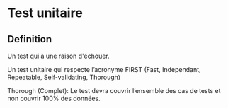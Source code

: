 # Test unitaire

## Definition

Un test qui a une raison d'échouer.

Un test unitaire qui respecte l’acronyme FIRST (Fast, Independant, Repeatable, Self-validating, Thorough)

Thorough (Complet): Le test devra couvrir l’ensemble des cas de tests et non couvrir 100% des données.
